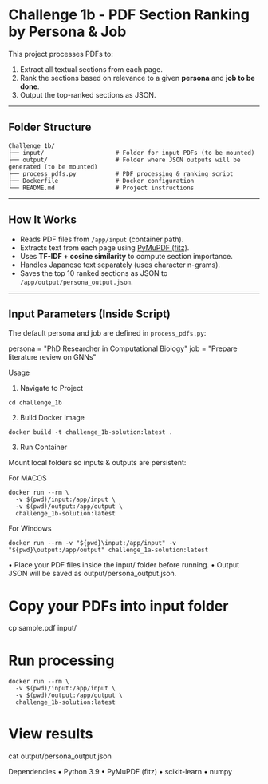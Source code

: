 # Challenge 1b - PDF Section Ranking by Persona & Job

This project processes PDFs to:
1. Extract all textual sections from each page.
2. Rank the sections based on relevance to a given **persona** and **job to be done**.
3. Output the top-ranked sections as JSON.

---

## **Folder Structure**

```
Challenge_1b/
├── input/                    # Folder for input PDFs (to be mounted)
├── output/                   # Folder where JSON outputs will be generated (to be mounted)
├── process_pdfs.py           # PDF processing & ranking script
├── Dockerfile                # Docker configuration
└── README.md                 # Project instructions
```

---

## **How It Works**
- Reads PDF files from `/app/input` (container path).
- Extracts text from each page using [PyMuPDF (fitz)](https://pymupdf.readthedocs.io/).
- Uses **TF-IDF + cosine similarity** to compute section importance.
- Handles Japanese text separately (uses character n-grams).
- Saves the top 10 ranked sections as JSON to `/app/output/persona_output.json`.

---

## **Input Parameters (Inside Script)**
The default persona and job are defined in `process_pdfs.py`:

persona = "PhD Researcher in Computational Biology"
job = "Prepare literature review on GNNs"


Usage

1. Navigate to Project
```
cd challenge_1b
```

2. Build Docker Image

```
docker build -t challenge_1b-solution:latest .

```

3. Run Container

Mount local folders so inputs & outputs are persistent:

For MACOS

```
docker run --rm \
  -v $(pwd)/input:/app/input \
  -v $(pwd)/output:/app/output \
  challenge_1b-solution:latest
```

For Windows

```
docker run --rm -v "${pwd}\input:/app/input" -v "${pwd}\output:/app/output" challenge_1a-solution:latest     
```

•	Place your PDF files inside the input/ folder before running.
•	Output JSON will be saved as output/persona_output.json.

   # Copy your PDFs into input folder
cp sample.pdf input/

# Run processing
```
docker run --rm \
  -v $(pwd)/input:/app/input \
  -v $(pwd)/output:/app/output \
  challenge_1b-solution:latest
```

# View results
cat output/persona_output.json



Dependencies
	•	Python 3.9
	•	PyMuPDF (fitz)
	•	scikit-learn
	•	numpy
